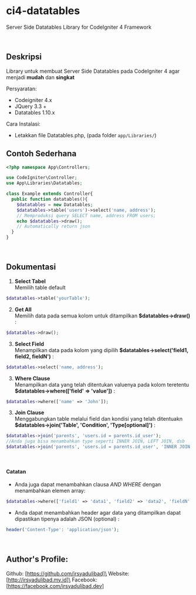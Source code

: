 # ci4-datatables
Server Side Datatables Library for CodeIgniter 4 Framework

<br/>

## Deskripsi

Library untuk membuat Server Side Datatables pada CodeIgniter 4 agar menjadi **mudah** dan **singkat**


Persyaratan:
* Codeigniter 4.x
* JQuery 3.3 +
* Datatables 1.10.x 


Cara Instalasi:
* Letakkan file Datatables.php, (pada folder ```app/Libraries/```)

## Contoh Sederhana
```php
<?php namespace App\Controllers;

use CodeIgniter\Controller;
use App\Libraries\Datatables;

class Example extends Controller{
  public function datatables(){
    $datatables = new Datatables;
    $datatables->table('users')->select('name, address');
    // Memproduksi query SELECT name, address FROM users;
    echo $datatables->draw();
    // Automatically return json
  }
}
```
<br/>

## Dokumentasi

1. **Select Tabel**\
  Memilih table default
  ```php
  $datatables->table('yourTable');
  ```

2. **Get All**\
  Memilih data pada semua kolom untuk ditampilkan **$datatables->draw()** :
  ```php
  $datatables->draw();
  ```
3. **Select Field**\
  Menampilkan data pada kolom yang dipilih **$datatables->select('field1, field2, fieldN')** :
  ```php
  $datatables->select('name, address');
  ```
3. **Where Clause**\
  Menampilkan data yang telah ditentukan valuenya pada kolom teretentu **$datatables->where(['field' => 'value'])** :
  ```php
  $datatables->where(['name' => 'John']);
  ```
3. **Join Clause**\
  Menggabungkan table melalui field dan kondisi yang telah ditentuakn **$datatables->join('Table', 'Condition', 'Type[optional]')** :
  ```php
  $datatables->join('parents', 'users.id = parents.id_user');
  //Anda juga bisa menambahkan type seperti INNER JOIN, LEFT JOIN, dsb
  $datatables->join('parents', 'users.id = parents.id_user', 'INNER JOIN');
  ```
<br/>

#### Catatan
* Anda juga dapat menambahkan clausa *AND WHERE* dengan menambahkan elemen array:
```php
$datatables->where(['field1' => 'data1', 'field2' => 'data2', 'fieldN' => 'dataN']);
```
* Anda dapat menambahkan header agar data yang ditampilkan dapat dipastikan tipenya adalah JSON (optional) :
```php
header('Content-Type': 'application/json');
```
<br/>

## Author's Profile:

Github: [https://github.com/irsyadulibad]\
Website: [http://irsyadulibad.my.id]\
Facebook: [https://facebook.com/irsyadulibad.dev]
